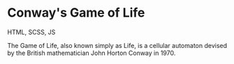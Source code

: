 # Conway's Game of Life

HTML, SCSS, JS

The Game of Life, also known simply as Life, is a cellular automaton devised by the British mathematician John Horton Conway in 1970.
